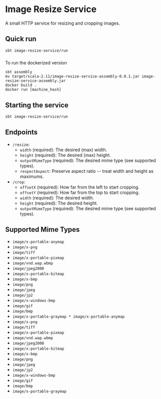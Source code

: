 # Image Resize Service #

A small HTTP service for resizing and cropping images.

## Quick run
`sbt image-resize-service/run`

##### 

To run the dockerized version

```
sbt assembly
mv target/scala-2.11/image-resize-service-assembly-0.0.1.jar image-resize-service-assembly.jar
docker build .
docker run [machine_hash]
```

## Starting the service ##

```sh
sbt image-resize-service/run
```

## Endpoints ##
* `/resize`:
  - `width` (required): The desired (max) width.
  - `height` (required): The desired (max) height.
  - `outputMimeType` (required): The desired mime type (see supported types).
  - `respectAspect`: Preserve aspect ratio -- treat width and height
    as maximums.
* `/crop`:
  - `offsetX` (required): How far from the left to start cropping.
  - `offsetY` (required): How far from the top to start cropping.
  - `width` (required): The desired width.
  - `height` (required): The desired height.
  - `outputMimeType` (required): The desired mime type (see supported types).

## Supported Mime Types ##
 * `image/x-portable-anymap`
 * `image/x-png`
 * `image/tiff`
 * `image/x-portable-pixmap`
 * `image/vnd.wap.wbmp`
 * `image/jpeg2000`
 * `image/x-portable-bitmap`
 * `image/x-bmp`
 * `image/png`
 * `image/jpeg`
 * `image/jp2`
 * `image/x-windows-bmp`
 * `image/gif`
 * `image/bmp`
 * `image/x-portable-graymap * image/x-portable-anymap`
 * `image/x-png`
 * `image/tiff`
 * `image/x-portable-pixmap`
 * `image/vnd.wap.wbmp`
 * `image/jpeg2000`
 * `image/x-portable-bitmap`
 * `image/x-bmp`
 * `image/png`
 * `image/jpeg`
 * `image/jp2`
 * `image/x-windows-bmp`
 * `image/gif`
 * `image/bmp`
 * `image/x-portable-graymap`
